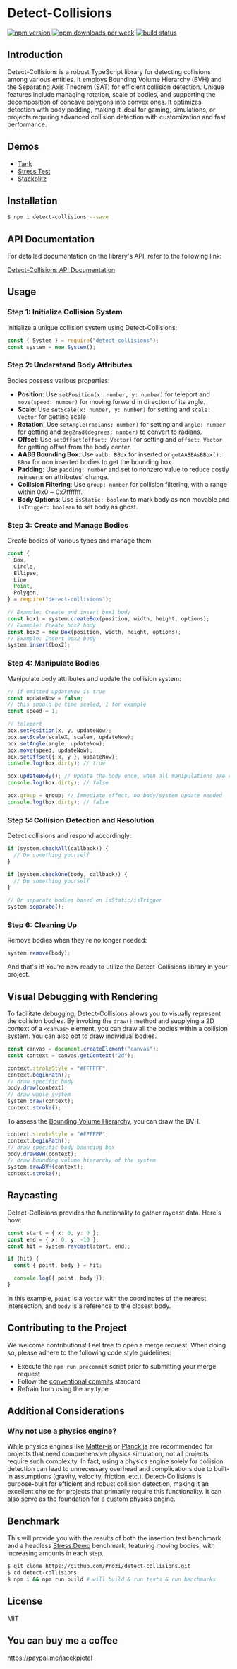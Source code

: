 # Detect-Collisions

[<img src="https://img.shields.io/npm/v/detect-collisions?style=for-the-badge&color=success" alt="npm version" />](https://www.npmjs.com/package/detect-collisions?activeTab=versions)
[<img src="https://img.shields.io/npm/dw/detect-collisions.svg?style=for-the-badge&color=success" alt="npm downloads per week" />](https://www.npmjs.com/package/detect-collisions)
[<img src="https://img.shields.io/circleci/build/github/Prozi/detect-collisions/master?style=for-the-badge" alt="build status" />](https://app.circleci.com/pipelines/github/Prozi/detect-collisions)

## Introduction

Detect-Collisions is a robust TypeScript library for detecting collisions among various entities. It employs Bounding Volume Hierarchy (BVH) and the Separating Axis Theorem (SAT) for efficient collision detection. Unique features include managing rotation, scale of bodies, and supporting the decomposition of concave polygons into convex ones. It optimizes detection with body padding, making it ideal for gaming, simulations, or projects requiring advanced collision detection with customization and fast performance.

## Demos

- [Tank](https://prozi.github.io/detect-collisions/demo/)
- [Stress Test](https://prozi.github.io/detect-collisions/demo/?stress)
- [Stackblitz](https://stackblitz.com/edit/detect-collisions)

## Installation

```bash
$ npm i detect-collisions --save
```

## API Documentation

For detailed documentation on the library's API, refer to the following link:

[Detect-Collisions API Documentation](https://prozi.github.io/detect-collisions/)

## Usage

### Step 1: Initialize Collision System

Initialize a unique collision system using Detect-Collisions:

```ts
const { System } = require("detect-collisions");
const system = new System();
```

### Step 2: Understand Body Attributes

Bodies possess various properties:

- **Position**: Use `setPosition(x: number, y: number)` for teleport and `move(speed: number)` for moving forward in direction of its angle.
- **Scale**: Use `setScale(x: number, y: number)` for setting and `scale: Vector` for getting scale
- **Rotation**: Use `setAngle(radians: number)` for setting and `angle: number` for getting and `deg2rad(degrees: number)` to convert to radians.
- **Offset**: Use `setOffset(offset: Vector)` for setting and `offset: Vector` for getting offset from the body center.
- **AABB Bounding Box**: Use `aabb: BBox` for inserted or `getAABBAsBBox(): BBox` for non inserted bodies to get the bounding box.
- **Padding**: Use `padding: number` and set to nonzero value to reduce costly reinserts on attributes' change.
- **Collision Filtering**: Use `group: number` for collision filtering, with a range within 0x0 ~ 0x7fffffff.
- **Body Options**: Use `isStatic: boolean` to mark body as non movable and `isTrigger: boolean` to set body as ghost.

### Step 3: Create and Manage Bodies

Create bodies of various types and manage them:

```ts
const {
  Box,
  Circle,
  Ellipse,
  Line,
  Point,
  Polygon,
} = require("detect-collisions");

// Example: Create and insert box1 body
const box1 = system.createBox(position, width, height, options);
// Example: Create box2 body
const box2 = new Box(position, width, height, options);
// Example: Insert box2 body
system.insert(box2);
```

### Step 4: Manipulate Bodies

Manipulate body attributes and update the collision system:

```ts
// if omitted updateNow is true
const updateNow = false;
// this should be time scaled, 1 for example
const speed = 1;

// teleport
box.setPosition(x, y, updateNow);
box.setScale(scaleX, scaleY, updateNow);
box.setAngle(angle, updateNow);
box.move(speed, updateNow);
box.setOffset({ x, y }, updateNow);
console.log(box.dirty); // true

box.updateBody(); // Update the body once, when all manipulations are done
console.log(box.dirty); // false

box.group = group; // Immediate effect, no body/system update needed
console.log(box.dirty); // false
```

### Step 5: Collision Detection and Resolution

Detect collisions and respond accordingly:

```ts
if (system.checkAll(callback)) {
  // Do something yourself
}

if (system.checkOne(body, callback)) {
  // Do something yourself
}

// Or separate bodies based on isStatic/isTrigger
system.separate();
```

### Step 6: Cleaning Up

Remove bodies when they're no longer needed:

```ts
system.remove(body);
```

And that's it! You're now ready to utilize the Detect-Collisions library in your project.

## Visual Debugging with Rendering

To facilitate debugging, Detect-Collisions allows you to visually represent the collision bodies. By invoking the `draw()` method and supplying a 2D context of a `<canvas>` element, you can draw all the bodies within a collision system. You can also opt to draw individual bodies.

```ts
const canvas = document.createElement("canvas");
const context = canvas.getContext("2d");

context.strokeStyle = "#FFFFFF";
context.beginPath();
// draw specific body
body.draw(context);
// draw whole system
system.draw(context);
context.stroke();
```

To assess the [Bounding Volume Hierarchy](https://en.wikipedia.org/wiki/Bounding_volume_hierarchy), you can draw the BVH.

```ts
context.strokeStyle = "#FFFFFF";
context.beginPath();
// draw specific body bounding box
body.drawBVH(context);
// draw bounding volume hierarchy of the system
system.drawBVH(context);
context.stroke();
```

## Raycasting

Detect-Collisions provides the functionality to gather raycast data. Here's how:

```ts
const start = { x: 0, y: 0 };
const end = { x: 0, y: -10 };
const hit = system.raycast(start, end);

if (hit) {
  const { point, body } = hit;

  console.log({ point, body });
}
```

In this example, `point` is a `Vector` with the coordinates of the nearest intersection, and `body` is a reference to the closest body.

## Contributing to the Project

We welcome contributions! Feel free to open a merge request. When doing so, please adhere to the following code style guidelines:

- Execute the `npm run precommit` script prior to submitting your merge request
- Follow the [conventional commits](https://www.conventionalcommits.org/en/v1.0.0/#summary) standard
- Refrain from using the `any` type

## Additional Considerations

### Why not use a physics engine?

While physics engines like [Matter-js](https://github.com/liabru/matter-js) or [Planck.js](https://github.com/shakiba/planck.js) are recommended for projects that need comprehensive physics simulation, not all projects require such complexity. In fact, using a physics engine solely for collision detection can lead to unnecessary overhead and complications due to built-in assumptions (gravity, velocity, friction, etc.). Detect-Collisions is purpose-built for efficient and robust collision detection, making it an excellent choice for projects that primarily require this functionality. It can also serve as the foundation for a custom physics engine.

## Benchmark

This will provide you with the results of both the insertion test benchmark and a headless [Stress Demo](https://prozi.github.io/detect-collisions/demo/?stress) benchmark, featuring moving bodies, with increasing amounts in each step.

```bash
$ git clone https://github.com/Prozi/detect-collisions.git
$ cd detect-collisions
$ npm i && npm run build # will build & run tests & run benchmarks
```

## License

MIT

## You can buy me a coffee

https://paypal.me/jacekpietal
